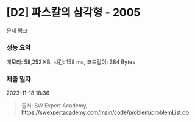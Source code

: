 # [D2] 파스칼의 삼각형 - 2005 

[문제 링크](https://swexpertacademy.com/main/code/problem/problemDetail.do?contestProbId=AV5P0-h6Ak4DFAUq) 

### 성능 요약

메모리: 58,252 KB, 시간: 158 ms, 코드길이: 384 Bytes

### 제출 일자

2023-11-18 18:36



> 출처: SW Expert Academy, https://swexpertacademy.com/main/code/problem/problemList.do